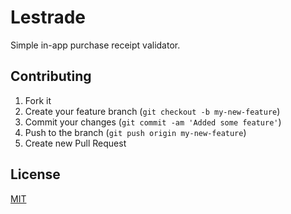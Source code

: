 Lestrade
========

Simple in-app purchase receipt validator.


Contributing
------------

1. Fork it
2. Create your feature branch (`git checkout -b my-new-feature`)
3. Commit your changes (`git commit -am 'Added some feature'`)
4. Push to the branch (`git push origin my-new-feature`)
5. Create new Pull Request


License
-------

[MIT](Lestrade/raw/master/LICENSE)
